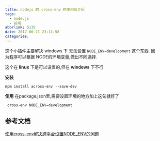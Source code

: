 ```yaml
---
title: nodejs 的 cross-env 的使用及介绍
tags:
  - node.js
  - 前端
abbrlink: 5135
date: 2017-06-21 23:11:58
categories:
---
```


这个小插件主要解决 windows 下 无法设置 `NODE_ENV=development` 这个东西. 因为程序可以根据 NODE的环境变量,做出不同选择.

这个在 **linux** 下是可以设置的,但在 **windows** 下不行

**安装**
```
npm install across-env --save-dev
```

**使用**
在package.json里,需要设置环境的地方加上这句就好了
```
 cross-env NODE_ENV=development
```


## 参考文档
[使用cross-env解决跨平台设置NODE_ENV的问题](https://segmentfault.com/a/1190000005811347)
